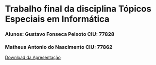 # Trabalho final da disciplina Tópicos Especiais em Informática
### Alunos: Gustavo Fonseca Peixoto CIU: 77828
### Matheus Antonio do Nascimento CIU: 77862

[Download da Apresentação](https://1drv.ms/u/s!AvvPfP-QB66YkKZ1hev6thpdbeMb-Q?e=EtXESL)
